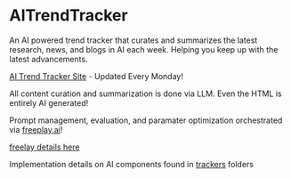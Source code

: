 # AITrendTracker
An AI powered trend tracker that curates and summarizes the latest research, news, and blogs in AI each week. Helping you keep up with the latest advancements.

[AI Trend Tracker Site](https://jeremysilva1098.github.io/AITrendTracker) - Updated Every Monday!

All content curation and summarization is done via LLM. Even the HTML is entirely AI generated!

Prompt management, evaluation, and paramater optimization orchestrated via [freeplay.ai](https://freeplay.ai/)!

[freelay details here](/freeplay_samp_imgs/DEMO_OVERVIEW.md)

Implementation details on AI components found in [trackers](trackers/) folders
